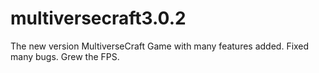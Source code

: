 # multiversecraft3.0.2
The new version MultiverseCraft Game with many features added. Fixed many bugs. Grew the FPS.
